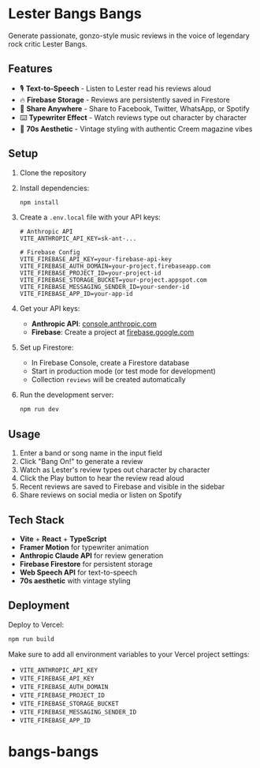 # Lester Bangs Bangs

Generate passionate, gonzo-style music reviews in the voice of legendary rock critic Lester Bangs.

## Features

- 🎙️ **Text-to-Speech** - Listen to Lester read his reviews aloud
- 🔥 **Firebase Storage** - Reviews are persistently saved in Firestore
- 📱 **Share Anywhere** - Share to Facebook, Twitter, WhatsApp, or Spotify
- ⌨️ **Typewriter Effect** - Watch reviews type out character by character
- 🎨 **70s Aesthetic** - Vintage styling with authentic Creem magazine vibes

## Setup

1. Clone the repository
2. Install dependencies:
   ```bash
   npm install
   ```

3. Create a `.env.local` file with your API keys:
   ```
   # Anthropic API
   VITE_ANTHROPIC_API_KEY=sk-ant-...

   # Firebase Config
   VITE_FIREBASE_API_KEY=your-firebase-api-key
   VITE_FIREBASE_AUTH_DOMAIN=your-project.firebaseapp.com
   VITE_FIREBASE_PROJECT_ID=your-project-id
   VITE_FIREBASE_STORAGE_BUCKET=your-project.appspot.com
   VITE_FIREBASE_MESSAGING_SENDER_ID=your-sender-id
   VITE_FIREBASE_APP_ID=your-app-id
   ```

4. Get your API keys:
   - **Anthropic API**: [console.anthropic.com](https://console.anthropic.com)
   - **Firebase**: Create a project at [firebase.google.com](https://firebase.google.com)

5. Set up Firestore:
   - In Firebase Console, create a Firestore database
   - Start in production mode (or test mode for development)
   - Collection `reviews` will be created automatically

6. Run the development server:
   ```bash
   npm run dev
   ```

## Usage

1. Enter a band or song name in the input field
2. Click "Bang On!" to generate a review
3. Watch as Lester's review types out character by character
4. Click the Play button to hear the review read aloud
5. Recent reviews are saved to Firebase and visible in the sidebar
6. Share reviews on social media or listen on Spotify

## Tech Stack

- **Vite** + **React** + **TypeScript**
- **Framer Motion** for typewriter animation
- **Anthropic Claude API** for review generation
- **Firebase Firestore** for persistent storage
- **Web Speech API** for text-to-speech
- **70s aesthetic** with vintage styling

## Deployment

Deploy to Vercel:

```bash
npm run build
```

Make sure to add all environment variables to your Vercel project settings:
- `VITE_ANTHROPIC_API_KEY`
- `VITE_FIREBASE_API_KEY`
- `VITE_FIREBASE_AUTH_DOMAIN`
- `VITE_FIREBASE_PROJECT_ID`
- `VITE_FIREBASE_STORAGE_BUCKET`
- `VITE_FIREBASE_MESSAGING_SENDER_ID`
- `VITE_FIREBASE_APP_ID`
# bangs-bangs

